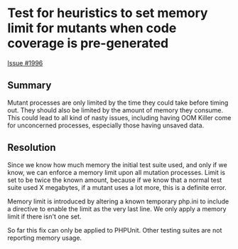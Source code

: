 # Test for heuristics to set memory limit for mutants when code coverage is pre-generated

[Issue #1996](https://github.com/infection/infection/issues/1996)

## Summary

Mutant processes are only limited by the time they could take before timing out. They should also be limited by the amount of memory they consume. This could lead to all kind of nasty issues, including having OOM Killer come for unconcerned processes, especially those having unsaved data.

## Resolution

Since we know how much memory the initial test suite used, and only if we know, we can enforce a memory limit upon all mutation processes. Limit is set to be twice the known amount, because if we know that a normal test suite used X megabytes, if a mutant uses a lot more, this is a definite error.

Memory limit is introduced by altering a known temporary php.ini to include a directive to enable the limit as the very last line. We only apply a memory limit if there isn't one set.

So far this fix can only be applied to PHPUnit. Other testing suites are not reporting memory usage.
